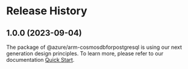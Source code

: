 # Release History
    
## 1.0.0 (2023-09-04)

The package of @azure/arm-cosmosdbforpostgresql is using our next generation design principles. To learn more, please refer to our documentation [Quick Start](https://aka.ms/azsdk/js/mgmt/quickstart ).
